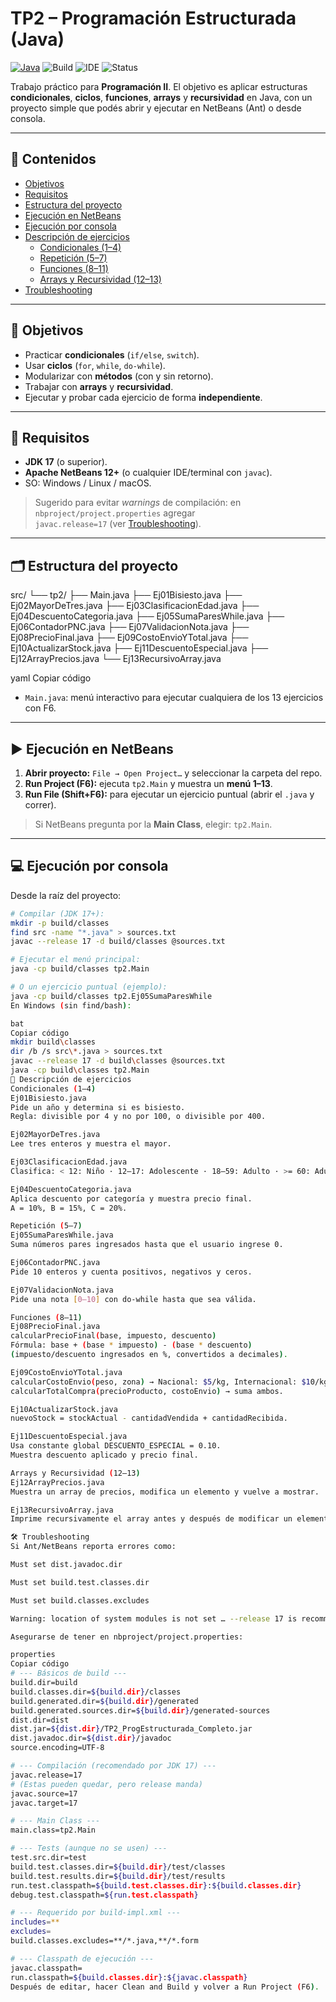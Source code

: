 # TP2 – Programación Estructurada (Java)

[![Java](https://img.shields.io/badge/Java-17+-orange.svg)](https://adoptium.net/)
![Build](https://img.shields.io/badge/Build-Ant-blue.svg)
![IDE](https://img.shields.io/badge/IDE-NetBeans%2012%2B-1f6feb.svg)
![Status](https://img.shields.io/badge/Estado-Listo%20para%20entrega-success.svg)

Trabajo práctico para **Programación II**. El objetivo es aplicar estructuras **condicionales**, **ciclos**, **funciones**, **arrays** y **recursividad** en Java, con un proyecto simple que podés abrir y ejecutar en NetBeans (Ant) o desde consola.

---

## 📑 Contenidos

- [Objetivos](#-objetivos)
- [Requisitos](#-requisitos)
- [Estructura del proyecto](#-estructura-del-proyecto)
- [Ejecución en NetBeans](#-ejecución-en-netbeans)
- [Ejecución por consola](#-ejecución-por-consola)
- [Descripción de ejercicios](#-descripción-de-ejercicios)
  - [Condicionales (1–4)](#condicionales-14)
  - [Repetición (5–7)](#repetición-57)
  - [Funciones (8–11)](#funciones-811)
  - [Arrays y Recursividad (12–13)](#arrays-y-recursividad-1213)
- [Troubleshooting](#-troubleshooting)

---

## 🎯 Objetivos

- Practicar **condicionales** (`if/else`, `switch`).
- Usar **ciclos** (`for`, `while`, `do-while`).
- Modularizar con **métodos** (con y sin retorno).
- Trabajar con **arrays** y **recursividad**.
- Ejecutar y probar cada ejercicio de forma **independiente**.

---

## 🧰 Requisitos

- **JDK 17** (o superior).
- **Apache NetBeans 12+** (o cualquier IDE/terminal con `javac`).
- SO: Windows / Linux / macOS.

> Sugerido para evitar *warnings* de compilación: en `nbproject/project.properties` agregar  
> `javac.release=17` (ver [Troubleshooting](#-troubleshooting)).

---

## 🗂️ Estructura del proyecto

src/
└── tp2/
├── Main.java
├── Ej01Bisiesto.java
├── Ej02MayorDeTres.java
├── Ej03ClasificacionEdad.java
├── Ej04DescuentoCategoria.java
├── Ej05SumaParesWhile.java
├── Ej06ContadorPNC.java
├── Ej07ValidacionNota.java
├── Ej08PrecioFinal.java
├── Ej09CostoEnvioYTotal.java
├── Ej10ActualizarStock.java
├── Ej11DescuentoEspecial.java
├── Ej12ArrayPrecios.java
└── Ej13RecursivoArray.java

yaml
Copiar código

- `Main.java`: menú interactivo para ejecutar cualquiera de los 13 ejercicios con F6.

---

## ▶️ Ejecución en NetBeans

1. **Abrir proyecto:** `File → Open Project…` y seleccionar la carpeta del repo.
2. **Run Project (F6):** ejecuta `tp2.Main` y muestra un **menú 1–13**.
3. **Run File (Shift+F6):** para ejecutar un ejercicio puntual (abrir el `.java` y correr).

> Si NetBeans pregunta por la **Main Class**, elegir: `tp2.Main`.

---

## 💻 Ejecución por consola

Desde la raíz del proyecto:

```bash
# Compilar (JDK 17+):
mkdir -p build/classes
find src -name "*.java" > sources.txt
javac --release 17 -d build/classes @sources.txt

# Ejecutar el menú principal:
java -cp build/classes tp2.Main

# O un ejercicio puntual (ejemplo):
java -cp build/classes tp2.Ej05SumaParesWhile
En Windows (sin find/bash):

bat
Copiar código
mkdir build\classes
dir /b /s src\*.java > sources.txt
javac --release 17 -d build\classes @sources.txt
java -cp build\classes tp2.Main
📘 Descripción de ejercicios
Condicionales (1–4)
Ej01Bisiesto.java
Pide un año y determina si es bisiesto.
Regla: divisible por 4 y no por 100, o divisible por 400.

Ej02MayorDeTres.java
Lee tres enteros y muestra el mayor.

Ej03ClasificacionEdad.java
Clasifica: < 12: Niño · 12–17: Adolescente · 18–59: Adulto · >= 60: Adulto mayor.

Ej04DescuentoCategoria.java
Aplica descuento por categoría y muestra precio final.
A = 10%, B = 15%, C = 20%.

Repetición (5–7)
Ej05SumaParesWhile.java
Suma números pares ingresados hasta que el usuario ingrese 0.

Ej06ContadorPNC.java
Pide 10 enteros y cuenta positivos, negativos y ceros.

Ej07ValidacionNota.java
Pide una nota [0–10] con do-while hasta que sea válida.

Funciones (8–11)
Ej08PrecioFinal.java
calcularPrecioFinal(base, impuesto, descuento)
Fórmula: base + (base * impuesto) - (base * descuento)
(impuesto/descuento ingresados en %, convertidos a decimales).

Ej09CostoEnvioYTotal.java
calcularCostoEnvio(peso, zona) → Nacional: $5/kg, Internacional: $10/kg.
calcularTotalCompra(precioProducto, costoEnvio) → suma ambos.

Ej10ActualizarStock.java
nuevoStock = stockActual - cantidadVendida + cantidadRecibida.

Ej11DescuentoEspecial.java
Usa constante global DESCUENTO_ESPECIAL = 0.10.
Muestra descuento aplicado y precio final.

Arrays y Recursividad (12–13)
Ej12ArrayPrecios.java
Muestra un array de precios, modifica un elemento y vuelve a mostrar.

Ej13RecursivoArray.java
Imprime recursivamente el array antes y después de modificar un elemento.

🛠️ Troubleshooting
Si Ant/NetBeans reporta errores como:

Must set dist.javadoc.dir

Must set build.test.classes.dir

Must set build.classes.excludes

Warning: location of system modules is not set … --release 17 is recommended

Asegurarse de tener en nbproject/project.properties:

properties
Copiar código
# --- Básicos de build ---
build.dir=build
build.classes.dir=${build.dir}/classes
build.generated.dir=${build.dir}/generated
build.generated.sources.dir=${build.dir}/generated-sources
dist.dir=dist
dist.jar=${dist.dir}/TP2_ProgEstructurada_Completo.jar
dist.javadoc.dir=${dist.dir}/javadoc
source.encoding=UTF-8

# --- Compilación (recomendado por JDK 17) ---
javac.release=17
# (Estas pueden quedar, pero release manda)
javac.source=17
javac.target=17

# --- Main Class ---
main.class=tp2.Main

# --- Tests (aunque no se usen) ---
test.src.dir=test
build.test.classes.dir=${build.dir}/test/classes
build.test.results.dir=${build.dir}/test/results
run.test.classpath=${build.test.classes.dir}:${build.classes.dir}
debug.test.classpath=${run.test.classpath}

# --- Requerido por build-impl.xml ---
includes=**
excludes=
build.classes.excludes=**/*.java,**/*.form

# --- Classpath de ejecución ---
javac.classpath=
run.classpath=${build.classes.dir}:${javac.classpath}
Después de editar, hacer Clean and Build y volver a Run Project (F6).



